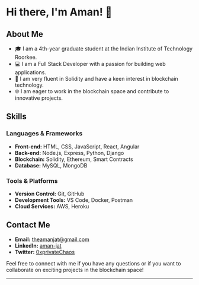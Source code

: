 # Hi there, I'm Aman! 👋

## About Me

- 🎓 I am a 4th-year graduate student at the Indian Institute of Technology Roorkee.
- 💻 I am a Full Stack Developer with a passion for building web applications.
- 🔗 I am very fluent in Solidity and have a keen interest in blockchain technology.
- 🌐 I am eager to work in the blockchain space and contribute to innovative projects.

## Skills

### Languages & Frameworks
- **Front-end:** HTML, CSS, JavaScript, React, Angular
- **Back-end:** Node.js, Express, Python, Django
- **Blockchain:** Solidity, Ethereum, Smart Contracts
- **Database:** MySQL, MongoDB

### Tools & Platforms
- **Version Control:** Git, GitHub
- **Development Tools:** VS Code, Docker, Postman
- **Cloud Services:** AWS, Heroku

## Contact Me

- **Email:** theamanjat@gmail.com
- **LinkedIn:** [aman-jat](https://www.linkedin.com/in/aman-jat/)
- **Twitter:** [0xprivateChaos](https://twitter.com/0xprivateChaos)

Feel free to connect with me if you have any questions or if you want to collaborate on exciting projects in the blockchain space!

---
